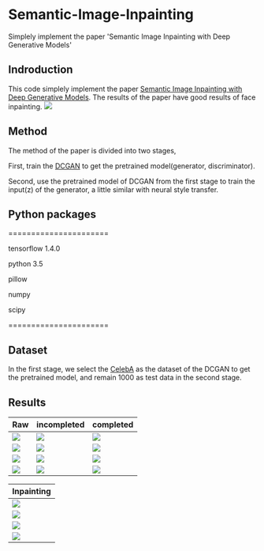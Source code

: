 # Semantic-Image-Inpainting
Simplely implement the paper 'Semantic Image Inpainting with Deep Generative Models'

## Indroduction
This code simplely implement the paper [Semantic Image Inpainting with Deep Generative Models](http://openaccess.thecvf.com/content_cvpr_2017/papers/Yeh_Semantic_Image_Inpainting_CVPR_2017_paper.pdf). The results of the paper have good results of face inpainting.
![](https://github.com/MingtaoGuo/Semantic-Image-Inpainting/blob/master/IMAGE/paper.jpg)
## Method
The method of the paper is divided into two stages,

First, train the [DCGAN](http://cn.arxiv.org/abs/1511.06434) to get the pretrained model(generator, discriminator).

Second, use the pretrained model of DCGAN from the first stage to train the input(z) of the generator, a little similar with neural style transfer.
## Python packages
======================

tensorflow 1.4.0

python 3.5

pillow

numpy

scipy

======================
## Dataset
In the first stage, we select the [CelebA](http://mmlab.ie.cuhk.edu.hk/projects/CelebA.html) as the dataset of the DCGAN to get the pretrained model, and remain 1000 as test data in the second stage.
## Results
|Raw|incompleted|completed|
|-|-|-|
|![](https://github.com/MingtaoGuo/Semantic-Image-Inpainting/blob/master/IMAGE/o1.jpg)|![](https://github.com/MingtaoGuo/Semantic-Image-Inpainting/blob/master/IMAGE/i1.jpg)|![](https://github.com/MingtaoGuo/Semantic-Image-Inpainting/blob/master/IMAGE/c1.jpg)|
|![](https://github.com/MingtaoGuo/Semantic-Image-Inpainting/blob/master/IMAGE/o2.jpg)|![](https://github.com/MingtaoGuo/Semantic-Image-Inpainting/blob/master/IMAGE/i2.jpg)|![](https://github.com/MingtaoGuo/Semantic-Image-Inpainting/blob/master/IMAGE/c2.jpg)|
|![](https://github.com/MingtaoGuo/Semantic-Image-Inpainting/blob/master/IMAGE/o3.jpg)|![](https://github.com/MingtaoGuo/Semantic-Image-Inpainting/blob/master/IMAGE/i3.jpg)|![](https://github.com/MingtaoGuo/Semantic-Image-Inpainting/blob/master/IMAGE/c3.jpg)|
|![](https://github.com/MingtaoGuo/Semantic-Image-Inpainting/blob/master/IMAGE/o4.jpg)|![](https://github.com/MingtaoGuo/Semantic-Image-Inpainting/blob/master/IMAGE/i4.jpg)|![](https://github.com/MingtaoGuo/Semantic-Image-Inpainting/blob/master/IMAGE/c4.jpg)|

|Inpainting|
|-|
|![](https://github.com/MingtaoGuo/Semantic-Image-Inpainting/blob/master/IMAGE/4.gif)|
|![](https://github.com/MingtaoGuo/Semantic-Image-Inpainting/blob/master/IMAGE/1.gif)|
|![](https://github.com/MingtaoGuo/Semantic-Image-Inpainting/blob/master/IMAGE/2.gif)|
|![](https://github.com/MingtaoGuo/Semantic-Image-Inpainting/blob/master/IMAGE/3.gif)|
